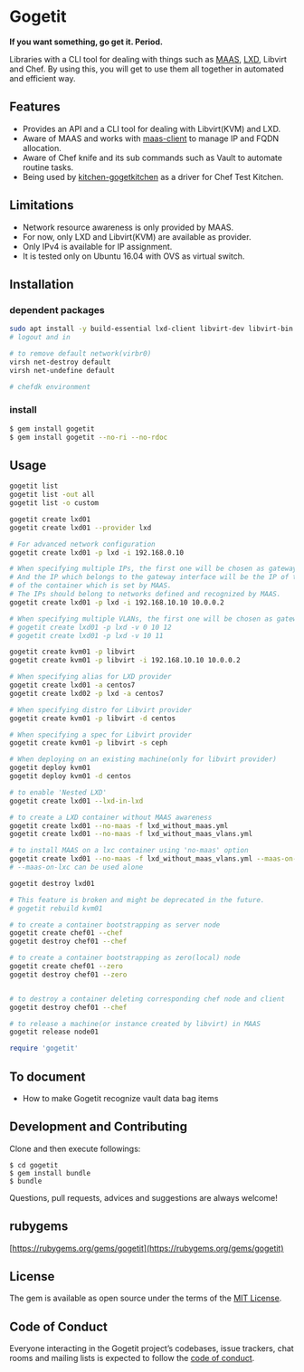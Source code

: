 # Gogetit
**If you want something, go get it. Period.**

Libraries with a CLI tool for dealing with things such as [MAAS](https://docs.ubuntu.com/maas/2.2/en/), [LXD](https://github.com/lxc/lxd/tree/master/doc), Libvirt and Chef.
By using this, you will get to use them all together in automated and efficient way.

## Features
- Provides an API and a CLI tool for dealing with Libvirt(KVM) and LXD.
- Aware of MAAS and works with [maas-client](https://github.com/itisnotdone/maas-client) to manage IP and FQDN allocation.
- Aware of Chef knife and its sub commands such as Vault to automate routine tasks.
- Being used by [kitchen-gogetkitchen](https://github.com/itisnotdone/kitchen-gogetkitchen) as a driver for Chef Test Kitchen.

## Limitations
- Network resource awareness is only provided by MAAS.
- For now, only LXD and Libvirt(KVM) are available as provider.
- Only IPv4 is available for IP assignment.
- It is tested only on Ubuntu 16.04 with OVS as virtual switch.

## Installation

### dependent packages
```bash
sudo apt install -y build-essential lxd-client libvirt-dev libvirt-bin
# logout and in

# to remove default network(virbr0)
virsh net-destroy default
virsh net-undefine default

# chefdk environment
```

### install
```bash
$ gem install gogetit
$ gem install gogetit --no-ri --no-rdoc
```
## Usage
```bash
gogetit list
gogetit list -out all
gogetit list -o custom

gogetit create lxd01
gogetit create lxd01 --provider lxd

# For advanced network configuration
gogetit create lxd01 -p lxd -i 192.168.0.10

# When specifying multiple IPs, the first one will be chosen as gateway.
# And the IP which belongs to the gateway interface will be the IP of the FQDN
# of the container which is set by MAAS.
# The IPs should belong to networks defined and recognized by MAAS.
gogetit create lxd01 -p lxd -i 192.168.10.10 10.0.0.2

# When specifying multiple VLANs, the first one will be chosen as gateway.
# gogetit create lxd01 -p lxd -v 0 10 12
# gogetit create lxd01 -p lxd -v 10 11

gogetit create kvm01 -p libvirt
gogetit create kvm01 -p libvirt -i 192.168.10.10 10.0.0.2

# When specifying alias for LXD provider
gogetit create lxd01 -a centos7
gogetit create lxd02 -p lxd -a centos7

# When specifying distro for Libvirt provider
gogetit create kvm01 -p libvirt -d centos

# When specifying a spec for Libvirt provider
gogetit create kvm01 -p libvirt -s ceph

# When deploying on an existing machine(only for libvirt provider)
gogetit deploy kvm01
gogetit deploy kvm01 -d centos

# to enable 'Nested LXD'
gogetit create lxd01 --lxd-in-lxd

# to create a LXD container without MAAS awareness
gogetit create lxd01 --no-maas -f lxd_without_maas.yml
gogetit create lxd01 --no-maas -f lxd_without_maas_vlans.yml

# to install MAAS on a lxc container using 'no-maas' option
gogetit create lxd01 --no-maas -f lxd_without_maas_vlans.yml --maas-on-lxc
# --maas-on-lxc can be used alone

gogetit destroy lxd01

# This feature is broken and might be deprecated in the future.
# gogetit rebuild kvm01

# to create a container bootstrapping as server node
gogetit create chef01 --chef
gogetit destroy chef01 --chef

# to create a container bootstrapping as zero(local) node
gogetit create chef01 --zero
gogetit destroy chef01 --zero


# to destroy a container deleting corresponding chef node and client
gogetit destroy chef01 --chef

# to release a machine(or instance created by libvirt) in MAAS
gogetit release node01
```

```ruby
require 'gogetit'
```

## To document
- How to make Gogetit recognize vault data bag items

## Development and Contributing
Clone and then execute followings:

    $ cd gogetit
    $ gem install bundle
    $ bundle

Questions, pull requests, advices and suggestions are always welcome!

## rubygems
[https://rubygems.org/gems/gogetit](https://rubygems.org/gems/gogetit)

## License

The gem is available as open source under the terms of the [MIT License](http://opensource.org/licenses/MIT).

## Code of Conduct

Everyone interacting in the Gogetit project’s codebases, issue trackers, chat rooms and mailing lists is expected to follow the [code of conduct](https://github.com/[USERNAME]/gogetit/blob/master/CODE_OF_CONDUCT.md).
